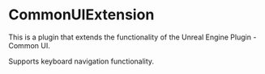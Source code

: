 # CommonUIExtension
This is a plugin that extends the functionality of the Unreal Engine Plugin - Common UI.

Supports keyboard navigation functionality.
